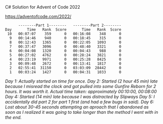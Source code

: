 
C# Solution for Advent of Code 2022

https://adventofcode.com/2022/

```
      --------Part 1--------   --------Part 2--------
Day       Time   Rank  Score       Time   Rank  Score
 10   00:07:07    359      0   00:16:08    348      0
  9   00:14:46    940      0   00:18:45    315      0
  8   00:12:43   1365      0   00:22:05   1093      0
  7   00:37:47   3096      0   00:48:40   3321      0
  6   00:04:08   1320      0   00:04:43    988      0
  5   00:27:02   4762      0   00:28:24   3821      0
  4   00:23:19   9971      0   00:25:28   8425      0
  3   00:09:48   2672      0   00:13:41   1817      0
  2   02:55:41  31150      0   03:03:09  28442      0
  1   00:03:24   1427      0   00:04:31   1033      0
```

*Day 1: Actually started on time for once.*
*Day 2: Started (2 hour 45 min) late because I misread the clock and got pulled into some Gunfire Reborn for 2 hours. It was worth it. Actual time taken: approximately 00:10:00, 00:08:00*
*Day 4: Started (14 min) late because I was distracted by Slipways*
*Day 5: I accidentally did part 2 for part 1 first (and had a few bugs in said).*
*Day 6: Lost about 30-45 seconds attempting an aproach that I abandoned as soon as I realized it was going to take longer than the method I went with in the end.*